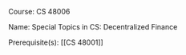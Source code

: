 




Course: CS 48006

Name: Special Topics in CS: Decentralized Finance

Prerequisite(s): [[CS 48001]]